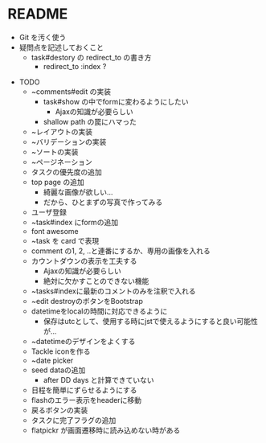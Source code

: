 # README



* Git を汚く使う
* 疑問点を記述しておくこと
  - task#destory の redirect_to の書き方
    - redirect_to :index ?

- TODO
  - ~comments#edit の実装
    - task#show の中でformに変わるようにしたい
      - Ajaxの知識が必要らしい
    - shallow path の罠にハマった
  - ~レイアウトの実装
  - ~バリデーションの実装
  - ~ソートの実装
  - ~ページネーション
  - タスクの優先度の追加
  - top page の追加
    - 綺麗な画像が欲しい...
    - だから、ひとまずの写真で作ってみる
  - ユーザ登録
  - ~task#index にformの追加
  - font awesome
  - ~task を card で表現
  - comment の1, 2, ..と連番にするか、専用の画像を入れる
  - カウントダウンの表示を工夫する
    - Ajaxの知識が必要らしい
    - 絶対に欠かすことのできない機能
  - ~tasks#indexに最新のコメントのみを注釈で入れる
  - ~edit destroyのボタンをBootstrap
  - datetimeをlocalの時間に対応できるように
    - 保存はutcとして、使用する時にjstで使えるようにすると良い可能性が...
  - ~datetimeのデザインをよくする
  - Tackle iconを作る
  - ~date picker
  - seed dataの追加
    - after DD days と計算できていない
  - 日程を簡単にずらせるようにする
  - flashのエラー表示をheaderに移動
  - 戻るボタンの実装
  - タスクに完了フラグの追加
  - flatpickr が画面遷移時に読み込めない時がある
